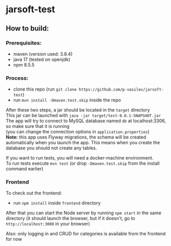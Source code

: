 # jarsoft-test
## How to build:   
### Prerequisites:  
- maven (version used: 3.8.4)
- java 17 (tested on openjdk)
- npm 8.5.5
### Process:  
- clone this repo (run `git clone https://github.com/p-vasilev/jarsoft-test`)  
- run `mvn install -Dmaven.test.skip` inside the repo

After these two steps, a jar should be located in the `target` directory  
This jar can be launched with `java -jar target/test-0.0.1-SNAPSHOT.jar`  
The app will try to connect to MySQL database named `db` at localhost:3306, so make sure that it is running  
(you can change the connection options in `application.properties`)  
**Note:** this app uses Flyway migrations, the schema will be created automatically when you launch the app. This means when you create the database you should not create any tables.  
  
If you want to run tests, you will need a docker-machine environment.  
To run tests execute `mvn test` (or drop `-Dmaven.test.skip` from the install command earlier)  

### Frontend  
To check out the frontend:
- run `npm install` inside `frontend` directory    

After that you can start the Node server by running `npm start` in the same directory (it should launch the browser, but if it doesn't, go to `http://localhost:3000` in your browser)    

Also: only logging in and CRUD for categories is available from the frontend for now

